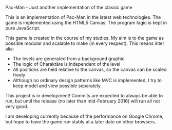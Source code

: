 Pac-Man - Just another implementation of the classic game

This is an implementation of Pac-Man in the latest web technologies. The game is implemented using the HTML5 Canvas. The program logic is kept in pure JavaScript.

This game is created in the course of my studies. My aim is to the game as possible modular and scalable to make (in every respect). This means inter alia:

* The levels are generated from a background graphic
* The logic of Charaktäre is independent of the level
* All positions are held relative to the canvas, so the canvas can be scaled freely
* Although no ordinary design patterns like MVC is implemented, I try to keep model and view possible separately.

This project is in development! Commits are expected to always be able to run, but until the release (no later than mid-February 2016) will run all not very good.

I am developing currently because of the performance on Google Chrome, but hope to have the game run stably at a later date on other browsers.
